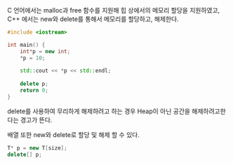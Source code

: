 C 언어에서는 malloc과 free 함수를 지원해 힙 상에서의 메모리 할당을 지원하였고, C++ 에서는 new와 delete를 통해서 메모리를 할당하고, 해제한다.

```cpp
#include <iostream>

int main() {
	int*p = new int;
	*p = 10;
	
	std::cout << *p << std::endl;
	
	delete p;
	return 0;
}
```

delete를 사용하여 무리하게 해제하려고 하는 경우 Heap이 아닌 공간을 해제하려고한다는 경고가 뜬다.

배열 또한 new와 delete로 할당 및 해제 할 수 있다.

```cpp
T* p = new T[size];
delete[] p;
```
